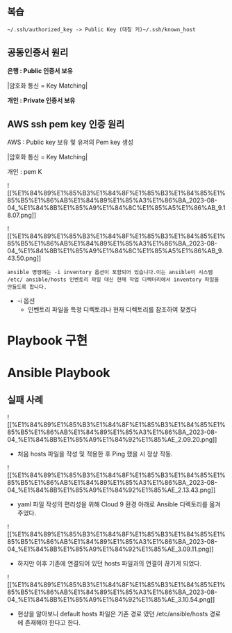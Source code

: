   

## 복습

```
~/.ssh/authorized_key -> Public Key (대칭 키)~/.ssh/known_host
```

  

## 공동인증서 원리

  

**은행 : Public 인증서 보유**

  

|암호화 통신 = Key Matching|

  

**개인 : Private 인증서 보유**

  

## AWS ssh pem key 인증 원리

  

AWS : Public key 보유 및 유저의 Pem key 생성

  

|암호화 통신 = Key Matching|

  

개인 : pem K

![[%E1%84%89%E1%85%B3%E1%84%8F%E1%85%B3%E1%84%85%E1%85%B5%E1%86%AB%E1%84%89%E1%85%A3%E1%86%BA_2023-08-04_%E1%84%8B%E1%85%A9%E1%84%8C%E1%85%A5%E1%86%AB_9.18.07.png]]

![[%E1%84%89%E1%85%B3%E1%84%8F%E1%85%B3%E1%84%85%E1%85%B5%E1%86%AB%E1%84%89%E1%85%A3%E1%86%BA_2023-08-04_%E1%84%8B%E1%85%A9%E1%84%8C%E1%85%A5%E1%86%AB_9.43.50.png]]

  

  

  

```
ansible 명령에는 -i inventory 옵션이 포함되어 있습니다.이는 ansible이 시스템 /etc/ ansible/hosts 인벤토리 파일 대신 현재 작업 디렉터리에서 inventory 파일을 만들도록 합니다.
```

- -i 옵션
    - 인벤토리 파일을 특정 디렉토리나 현재 디렉토리를 참조하여 찾겠다

  

  

# Playbook 구현

# Ansible Playbook

## 실패 사례

  

![[%E1%84%89%E1%85%B3%E1%84%8F%E1%85%B3%E1%84%85%E1%85%B5%E1%86%AB%E1%84%89%E1%85%A3%E1%86%BA_2023-08-04_%E1%84%8B%E1%85%A9%E1%84%92%E1%85%AE_2.09.20.png]]

- 처음 hosts 파일을 작성 및 적용한 후 Ping 했을 시 정상 작동.

  

![[%E1%84%89%E1%85%B3%E1%84%8F%E1%85%B3%E1%84%85%E1%85%B5%E1%86%AB%E1%84%89%E1%85%A3%E1%86%BA_2023-08-04_%E1%84%8B%E1%85%A9%E1%84%92%E1%85%AE_2.13.43.png]]

- yaml 파일 작성의 편리성을 위해 Cloud 9 환경 아래로 Ansible 디렉토리를 옮겨 주었다.

  

![[%E1%84%89%E1%85%B3%E1%84%8F%E1%85%B3%E1%84%85%E1%85%B5%E1%86%AB%E1%84%89%E1%85%A3%E1%86%BA_2023-08-04_%E1%84%8B%E1%85%A9%E1%84%92%E1%85%AE_3.09.11.png]]

- 하지만 이후 기존에 연결되어 있던 hosts 파일과의 연결이 끊기게 되었다.

  

![[%E1%84%89%E1%85%B3%E1%84%8F%E1%85%B3%E1%84%85%E1%85%B5%E1%86%AB%E1%84%89%E1%85%A3%E1%86%BA_2023-08-04_%E1%84%8B%E1%85%A9%E1%84%92%E1%85%AE_3.10.54.png]]

- 현상을 알아보니 default hosts 파일은 기존 경로 였던 /etc/ansible/hosts 경로에 존재해야 한다고 한다.